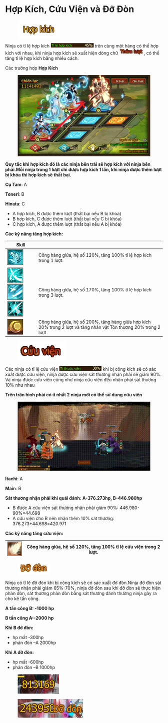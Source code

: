 # Hợp Kích, Cứu Viện và Đỡ Đòn

<figure><img src="../.gitbook/assets/image (350).png" alt=""><figcaption></figcaption></figure>

Ninja có tĩ lệ hợp kích ![](<../.gitbook/assets/image (361).png>) trên cùng một hàng có thể hợp kích với nhau, khi ninja hợp kích sẽ xuất hiện dòng chữ ![](<../.gitbook/assets/image (313).png>), có thể tăng tỉ lệ hợp kích bằng nhiêu cách.

Các trường hợp **Hợp Kích**

<figure><img src="../.gitbook/assets/image (347).png" alt=""><figcaption></figcaption></figure>

**Quy tắc khi hợp kích đó là các ninja bên trái sẽ hợp kích với ninja bên phải.Mỗi ninja trong 1 lượt chỉ được hợp kích 1 lần, khi ninja được thêm lượt bị khóa thì hợp kích sẽ thất bại.**

**Cụ Tam**: A

**Toneri**: B

**Hinata**: C

* A hợp kích, B được thêm lượt (thất bại nếu B bị khóa)
* B hợp kích, C được thêm lượt (thất bại nếu C bị khóa)
* C hợp kích, A được thêm lượt (thất bại nếu A bị khóa)

**Các kỹ năng tăng hợp kích:**

| Skill                                                                                                                       |                                                                                                                   |
| --------------------------------------------------------------------------------------------------------------------------- | ----------------------------------------------------------------------------------------------------------------- |
| ![](<../.gitbook/assets/image (304).png>)                                                                                   | Công hàng giửa, hệ số 120%, tăng 100% tĩ lệ hợp kích trong 1 lượt.                                                |
| ![](<../.gitbook/assets/image (279).png>)![](<../.gitbook/assets/image (358).png>)![](<../.gitbook/assets/image (289).png>) | Công hàng giửa, hệ số 170%, tăng 100% tĩ lệ hợp kích trong 3 lượt.                                                |
| ![](<../.gitbook/assets/image (295).png>)                                                                                   | Công hàng giửa, hệ số 200%, tăng hàng giửa hợp kích 20% trong 2 lượt và tăng nhân vật Tổn thương 20% trong 2 lượt |

<figure><img src="../.gitbook/assets/image (276).png" alt=""><figcaption></figcaption></figure>

Các ninja có tĩ lệ cứu viện ![](<../.gitbook/assets/image (274).png>) khi bị công kích sẽ có sác xuất được cứu viện, ninja được cứu viện sát thương nhận phải sẽ giảm 90%. Và ninja được cứu viện củng như ninja cứu viện đều nhận phải sát thương 10% như nhau

**Trên trận hình phải có ít nhất 2 ninja mới có thể sử dụng cứu viện**

<figure><img src="../.gitbook/assets/bCKlI4R.gif" alt=""><figcaption></figcaption></figure>

**Itachi**: A

**Main**: B

**Sát thương nhận phải khi quái đánh: A-376.273hp, B-446.980hp**

* B được A cứu viện sát thương nhận phải giảm 90%:  446.980-90%=44.698
* A cứu viện cho B nên nhận thêm 10% sát thương: 376.273+44.698=420.971

**Các kỹ năng tăng cứu viện:**

| ![](<../.gitbook/assets/image (299).png>) | Công hàng giửa, hệ số 120%, tăng 100% tĩ lệ cứu viện trong 2 lượt. |
| ----------------------------------------- | ------------------------------------------------------------------ |

<figure><img src="../.gitbook/assets/image (286).png" alt=""><figcaption></figcaption></figure>

Ninja có tĩ lệ đở đòn khi bị công kích sẽ có sác xuất đở đòn.Ninja đở đòn sát thương nhận phải giảm 65%-70%, ninja đở đòn sau khi đở đòn sẽ thực hiện phản đòn, sát thương phản đòn bằng sát thương đánh thường ninja gây ra cho kẽ tấn công.

**A tấn công B: -1000 hp**

**B tấn công A:-2000 hp**

**Khi B đở đòn:**

* hp mất -300hp
* phản đòn –A 2000hp

**Khi A đở đòn:**

* hp mất -600hp
* phản đòn –B 1000hp

<figure><img src="../.gitbook/assets/image (322).png" alt=""><figcaption></figcaption></figure>

<figure><img src="../.gitbook/assets/image (288).png" alt=""><figcaption></figcaption></figure>
